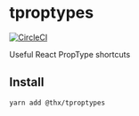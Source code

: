 # tproptypes
[![CircleCI](https://circleci.com/gh/thr-consulting/tproptypes.svg?style=svg)](https://circleci.com/gh/thr-consulting/tproptypes)

Useful React PropType shortcuts

## Install
```
yarn add @thx/tproptypes
```
